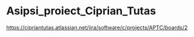 # Asipsi_proiect_Ciprian_Tutas
https://cipriantutas.atlassian.net/jira/software/c/projects/APTC/boards/2
